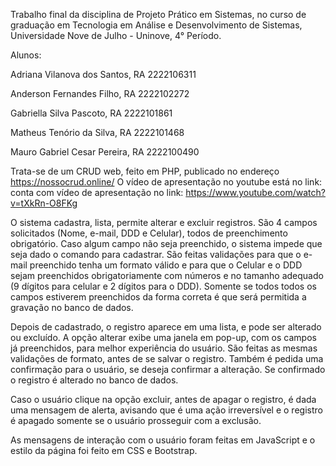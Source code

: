 Trabalho final da disciplina de Projeto Prático em Sistemas, no curso de graduação em Tecnologia em Análise e Desenvolvimento de Sistemas, Universidade Nove de Julho - Uninove, 4° Período.

Alunos:

Adriana Vilanova dos Santos, RA 2222106311

Anderson Fernandes Filho, RA 2222102272

Gabriella Silva Pascoto, RA 2222101861

Matheus Tenório da Silva, RA 2222101468

Mauro Gabriel Cesar Pereira, RA  2222100490


Trata-se de um CRUD web, feito em PHP, publicado no endereço https://nossocrud.online/ 
O vídeo de apresentação no youtube está no link: conta com vídeo de apresentação no link: https://www.youtube.com/watch?v=tXkRn-O8FKg

O sistema cadastra, lista, permite alterar e excluir registros. São 4 campos solicitados (Nome, e-mail, DDD e Celular), todos de preenchimento obrigatório. Caso algum campo não seja preenchido, o sistema impede que seja dado o comando para cadastrar. São feitas validações para que o e-mail preenchido tenha um formato válido e para que o Celular e o DDD sejam preenchidos obrigatoriamente com números e no tamanho adequado (9 dígitos para celular e 2 dígitos para o DDD). Somente se todos todos os campos estiverem preenchidos da forma correta é que será permitida a gravação no banco de dados.

Depois de cadastrado, o registro aparece em uma lista, e pode ser alterado ou excluído. A opção alterar exibe uma janela em pop-up, com os campos já preenchidos, para melhor experiência do usuário. São feitas as mesmas validações de formato, antes de se salvar o registro. Também é pedida uma confirmação para o usuário, se deseja confirmar a alteração. Se confirmado o registro é alterado no banco de dados.

Caso o usuário clique na opção excluir, antes de apagar o registro, é dada uma mensagem de alerta, avisando que é uma ação irreversível e o registro é apagado somente se o usuário prosseguir com a exclusão. 

As mensagens de interação com o usuário foram feitas em JavaScript e o estilo da página foi feito em CSS e Bootstrap.



